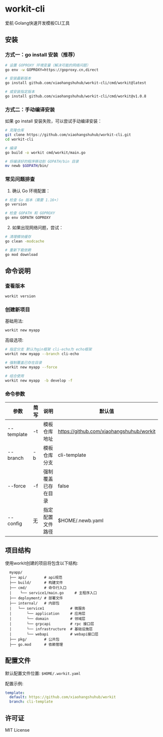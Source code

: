 # workit-cli

爱航·Golang快速开发模板CLI工具

## 安装

### 方式一：go install 安装（推荐）

```bash
# 设置 GOPROXY 环境变量（解决可能的网络问题）
go env -w GOPROXY=https://goproxy.cn,direct

# 安装最新版本
go install github.com/xiaohangshuhub/workit-cli/cmd/workit@latest

# 或安装指定版本
go install github.com/xiaohangshuhub/workit-cli/cmd/workit@v1.0.8
```

### 方式二：手动编译安装

如果 go install 安装失败，可以尝试手动编译安装：

```bash
# 克隆仓库
git clone https://github.com/xiaohangshuhub/workit-cli.git
cd workit-cli

# 编译
go build -o workit cmd/workit/main.go

# 将编译好的程序移动到 GOPATH/bin 目录
mv newb $GOPATH/bin/
```

### 常见问题排查

1. 确认 Go 环境配置：

```bash
# 检查 Go 版本（需要 1.16+）
go version

# 检查 GOPATH 和 GOPROXY
go env GOPATH GOPROXY
```

2. 如果出现网络问题，尝试：

```bash
# 清理模块缓存
go clean -modcache

# 重新下载依赖
go mod download
```

## 命令说明

### 查看版本

```bash
workit version
```

### 创建新项目

基础用法:

```bash
workit new myapp
```

高级选项:

```bash
# 指定分支 默认为gin框架 cli-echo为 echo框架
workit new myapp --branch cli-echo

# 强制覆盖已存在目录
workit new myapp --force

# 组合使用
workit new myapp  -b develop -f
```

### 命令参数


| 参数       | 简写 | 说明               | 默认值                              |
| ---------- | ---- | ------------------ | ----------------------------------- |
| --template | -t   | 模板仓库地址       | https://github.com/xiaohangshuhub/workit |
| --branch   | -b   | 模板仓库分支       | cli-template                        |
| --force    | -f   | 强制覆盖已存在目录 | false                               |
| --config   | 无   | 指定配置文件路径   | $HOME/.newb.yaml                    |

## 项目结构

使用workit创建的项目将包含以下结构:

```
  myapp/
  ├── api/        # api规范
  ├── build/      # 构建文件
  ├── cmd/        # 命令行入口
  |    └── service1/main.go     # 主程序入口
  ├── deployment/ # 部署文件
  ├── internal/   # 内部包
  |   └── service1            # 微服务   
  |       └── application     # 应用层
  |       └── domain          # 领域层
  |       └── grpcapi         # rpc 接口层
  |       └── infrastructure  # 基础设施层 
  |       └── webapi          # webapi接口层
  ├── pkg/        # 公共包
  ├── go.mod      # 依赖管理
```

## 配置文件

默认配置文件位置: `$HOME/.workit.yaml`

配置示例:

```yaml
template:
  default: https://github.com/xiaohangshuhub/workit
  branch: cli-template
```

## 许可证

MIT License
